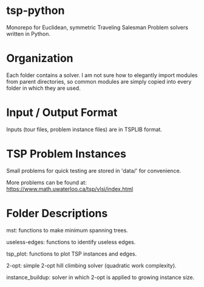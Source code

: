 # tsp-python
Monorepo for Euclidean, symmetric Traveling Salesman Problem solvers written in Python.

# Organization
Each folder contains a solver. I am not sure how to elegantly import modules from parent directories, so common modules are simply copied into every folder in which they are used.

# Input / Output Format
Inputs (tour files, problem instance files) are in TSPLIB format.

# TSP Problem Instances
Small problems for quick testing are stored in 'data/' for convenience.

More problems can be found at:
https://www.math.uwaterloo.ca/tsp/vlsi/index.html

# Folder Descriptions

mst: functions to make minimum spanning trees.

useless-edges: functions to identify useless edges.

tsp_plot: functions to plot TSP instances and edges.

2-opt: simple 2-opt hill climbing solver (quadratic work complexity).

instance_buildup: solver in which 2-opt is applied to growing instance size.
